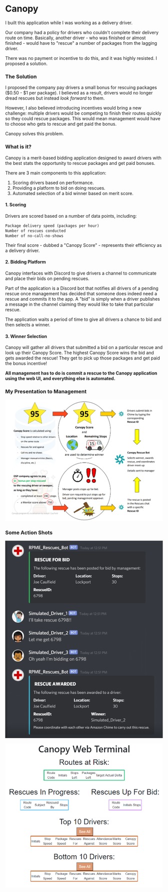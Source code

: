 # Canopy

I built this application while I was working as a delivery driver. 

Our company had a policy for drivers who couldn't complete their delivery route on time. 
Basically, another driver - who was finished or almost finished - would have to "rescue" a number 
of packages from the lagging driver.

There was no payment or incentive to do this, and it was highly resisted. I proposed a solution.

### The Solution

I proposed the company pay drivers a small bonus for rescuing packages ($0.50 - $1 per package).
I believed as a result, drivers would no longer dread rescues but instead *look forward* to them.

However, I also believed introducing incentives would bring a new challenge: multiple drivers would
be competing to finish their routes quickly so they could rescue packages. This would mean management
would have to choose who gets to rescue and get paid the bonus.

Canopy solves this problem.

### What is it?

Canopy is a merit-based bidding application designed to award drivers with the best stats the opportunity
to rescue packages and get paid bonuses.

There are 3 main components to this application:
1. Scoring drivers based on performance.
2. Providing a platform to bid on doing rescues.
3. Automated selection of a bid winner based on merit score.

#### 1. Scoring

Drivers are scored based on a number of data points, including:
```shell
Package delivery speed (packages per hour)
Number of rescues conducted
Number of no-call-no-shows
```
Their final score - dubbed a "Canopy Score" - represents their efficiency as a delivery driver.

#### 2. Bidding Platform

Canopy interfaces with Discord to give drivers a channel to communicate and place their bids on 
pending rescues. 

Part of the application is a Discord bot that notifies all drivers of a pending
rescue once management has decided that someone does indeed need a rescue and commits it to the app. 
A "bid" is simply when a driver publishes a message in the channel claiming they would like to 
take that particular rescue.

The application waits a period of time to give all drivers a chance to bid and then selects a winner.

#### 3. Winner Selection

Canopy will gather all drivers that submitted a bid on a particular rescue and look up their Canopy Score.
The highest Canopy Score wins the bid and gets awarded the rescue! They get to pick up those packages and
get paid the bonus incentive!

**All management has to do is commit a rescue to the Canopy application using the web UI, and 
everything else is automated.**

### My Presentation to Management

![](docs/concept.png)

### Some Action Shots

![](docs/discord_simulation.png)

![](docs/web_ui_design.png)